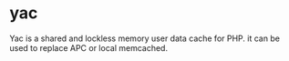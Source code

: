 # yac
Yac is a shared and lockless memory user data cache for PHP.  it can be used to replace APC or local memcached.
